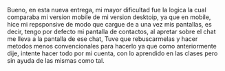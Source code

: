 Bueno, en esta nueva entrega, mi mayor dificultad fue la logica la cual comparaba mi version mobile de mi version desktoip, ya que en mobile, hice mi repsponsive de modo que cargue de a una vez mis pantallas, es decir, tengo por defecto mi pantalla de contactos, al apretar sobre el chat me lleva a la pantalla de ese chat, Tuve que rebuscarmelas y hacer metodos menos convencionales para hacerlo ya que como anteriormente dije, intente hacer todo por mi cuenta, con lo aprendido en las clases pero sin ayuda de las mismas como tal.
